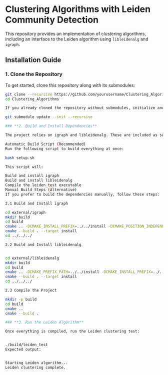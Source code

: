 # Clustering Algorithms with Leiden Community Detection

This repository provides an implementation of clustering algorithms, including an interface to the Leiden algorithm using `libleidenalg` and `igraph`.

## **Installation Guide**

### **1. Clone the Repository**
To get started, clone this repository along with its submodules:

```bash
git clone --recursive https://github.com/yourusername/Clustering_Algorithms.git
cd Clustering_Algorithms

If you already cloned the repository without submodules, initialize and update them manually:

git submodule update --init --recursive

### **2. Build and Install Dependencies**

The project relies on igraph and libleidenalg. These are included as submodules and will be compiled automatically.

Automatic Build Script (Recommended)
Run the following script to build everything at once:

bash setup.sh

This script will:

Build and install igraph
Build and install libleidenalg
Compile the leiden_test executable
Manual Build Steps (Alternative)
If you prefer to build the dependencies manually, follow these steps:

2.1 Build and Install igraph

cd external/igraph
mkdir build
cd build
cmake .. -DCMAKE_INSTALL_PREFIX=../../install -DCMAKE_POSITION_INDEPENDENT_CODE=ON -DBUILD_SHARED_LIBS=ON
cmake --build . --target install
cd ../../../

2.2 Build and Install libleidenalg


cd external/libleidenalg
mkdir build
cd build
cmake .. -DCMAKE_PREFIX_PATH=../../install -DCMAKE_INSTALL_PREFIX=../../install
cmake --build . --target install
cd ../../../

2.3 Compile the Project

mkdir -p build
cd build
cmake ..
cmake --build .

### **3. Run the Leiden Algorithm**

Once everything is compiled, run the Leiden clustering test:


./build/leiden_test
Expected output:


Starting Leiden algorithm...
Leiden clustering complete.